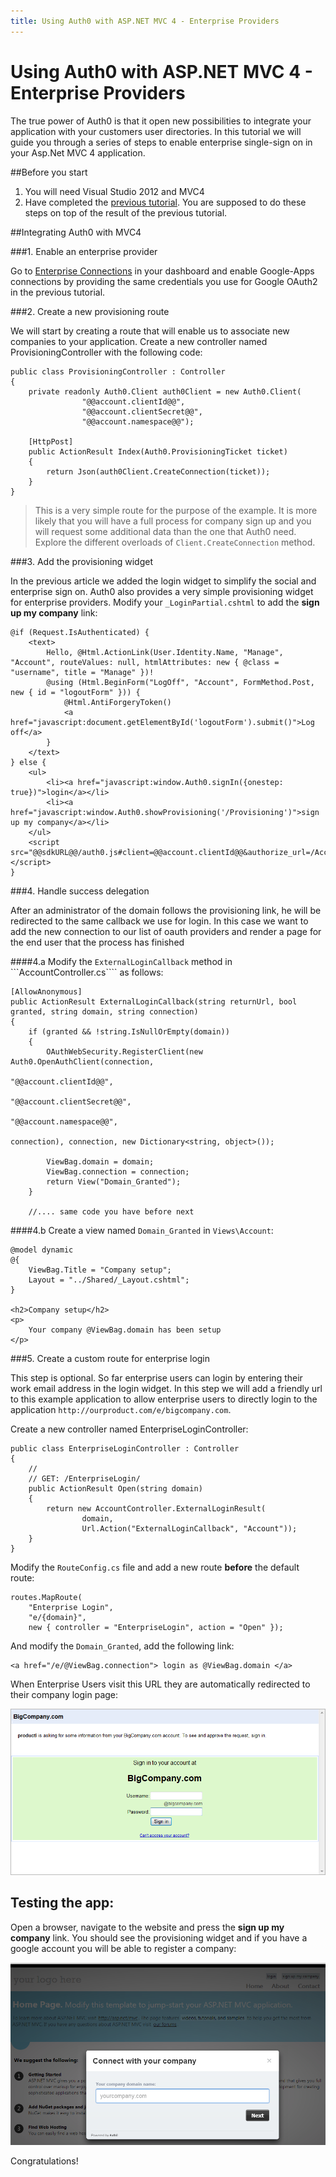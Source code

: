 ```yaml
---
title: Using Auth0 with ASP.NET MVC 4 - Enterprise Providers
---
```


# Using Auth0 with ASP.NET MVC 4 - Enterprise Providers

The true power of Auth0 is that it open new possibilities to integrate your application with your customers user directories. In this tutorial we will guide you through a series of steps to enable enterprise single-sign on in your Asp.Net MVC 4 application.

##Before you start

1. You will need Visual Studio 2012 and MVC4
2. Have completed the [previous tutorial](/mvc-tutorial). You are supposed to do these steps on top of the result of the previous tutorial.

##Integrating Auth0 with MVC4

###1. Enable an enterprise provider

Go to [Enterprise Connections](@@uiURL@@/#/connections/enterprise) in your dashboard and enable Google-Apps connections by providing the same credentials you use for Google OAuth2 in the previous tutorial.

###2. Create a new provisioning route

We will start by creating a route that will enable us to associate new companies to your application. Create a new controller named ProvisioningController with the following code:


    public class ProvisioningController : Controller
    {
        private readonly Auth0.Client auth0Client = new Auth0.Client(
                    "@@account.clientId@@",
                    "@@account.clientSecret@@",
                    "@@account.namespace@@");

        [HttpPost]
        public ActionResult Index(Auth0.ProvisioningTicket ticket)
        {
            return Json(auth0Client.CreateConnection(ticket));
        }
    }




> This is a very simple route for the purpose of the example. It is more likely that you will have a full process for company sign up and you will request some additional data than the one that Auth0 need. Explore the different overloads of ```Client.CreateConnection``` method.
>

###3. Add the provisioning widget

In the previous article we added the login widget to simplify the social and enterprise sign on. Auth0 also provides a very simple provisioning widget for enterprise providers. Modify your ```_LoginPartial.cshtml``` to add the **sign up my company** link:



    @if (Request.IsAuthenticated) {
        <text>
            Hello, @Html.ActionLink(User.Identity.Name, "Manage", "Account", routeValues: null, htmlAttributes: new { @class = "username", title = "Manage" })!
            @using (Html.BeginForm("LogOff", "Account", FormMethod.Post, new { id = "logoutForm" })) {
                @Html.AntiForgeryToken()
                <a href="javascript:document.getElementById('logoutForm').submit()">Log off</a>
            }
        </text>
    } else {
        <ul>
            <li><a href="javascript:window.Auth0.signIn({onestep: true})">login</a></li>
            <li><a href="javascript:window.Auth0.showProvisioning('/Provisioning')">sign up my company</a></li>
        </ul>
        <script src="@@sdkURL@@/auth0.js#client=@@account.clientId@@&authorize_url=/Account/Auth0Login"></script>
    }

###4. Handle success delegation

After an administrator of the domain follows the provisioning link, he will be redirected to the same callback we use for login. In this case we want to add the new connection to our list of oauth providers and render a page for the end user that the process has finished

####4.a Modify the ```ExternalLoginCallback``` method in ```AccountController.cs```` as follows:

    [AllowAnonymous]
    public ActionResult ExternalLoginCallback(string returnUrl, bool granted, string domain, string connection)
    {
        if (granted && !string.IsNullOrEmpty(domain))
        {
            OAuthWebSecurity.RegisterClient(new Auth0.OpenAuthClient(connection,
                                                                "@@account.clientId@@",
                                                                "@@account.clientSecret@@",
                                                                "@@account.namespace@@",
                                                                connection), connection, new Dictionary<string, object>());

            ViewBag.domain = domain;
            ViewBag.connection = connection;
            return View("Domain_Granted");
        }

        //.... same code you have before next

####4.b Create a view named ```Domain_Granted``` in ```Views\Account```:

    @model dynamic
    @{
        ViewBag.Title = "Company setup";
        Layout = "../Shared/_Layout.cshtml";
    }

    <h2>Company setup</h2>
    <p>
        Your company @ViewBag.domain has been setup
    </p>


###5. Create a custom route for enterprise login

This step is optional. So far enterprise users can login by entering their work email address in the login widget. In this step we will add a friendly url to this example application to allow enterprise users to directly login to the application  ```http://ourproduct.com/e/bigcompany.com```.


Create a new controller named EnterpriseLoginController:

    public class EnterpriseLoginController : Controller
    {
        //
        // GET: /EnterpriseLogin/
        public ActionResult Open(string domain)
        {
            return new AccountController.ExternalLoginResult(
                    domain,
                    Url.Action("ExternalLoginCallback", "Account"));
        }
    }


Modify the ```RouteConfig.cs``` file and add a new route **before** the default route:

    routes.MapRoute(
        "Enterprise Login",
        "e/{domain}",
        new { controller = "EnterpriseLogin", action = "Open" });


And modify the ```Domain_Granted```, add the following link:

    <a href="/e/@ViewBag.connection"> login as @ViewBag.domain </a>

When Enterprise Users visit this URL they are automatically redirected to their company login page:

![](/media/articles/mvc-tutorial-enterprise/enterprise-login.png)

## Testing the app:

Open a browser, navigate to the website and press the **sign up my company** link. You should see the provisioning widget and if you have a google account you will be able to register a company:

![](/media/articles/mvc-tutorial-enterprise/widget-prov-in-aspnet.png)

Congratulations!
